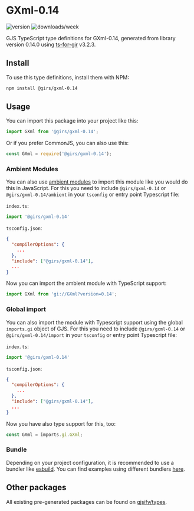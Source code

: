 
# GXml-0.14

![version](https://img.shields.io/npm/v/@girs/gxml-0.14)
![downloads/week](https://img.shields.io/npm/dw/@girs/gxml-0.14)


GJS TypeScript type definitions for GXml-0.14, generated from library version 0.14.0 using [ts-for-gir](https://github.com/gjsify/ts-for-gir) v3.2.3.


## Install

To use this type definitions, install them with NPM:
```bash
npm install @girs/gxml-0.14
```

## Usage

You can import this package into your project like this:
```ts
import GXml from '@girs/gxml-0.14';
```

Or if you prefer CommonJS, you can also use this:
```ts
const GXml = require('@girs/gxml-0.14');
```

### Ambient Modules

You can also use [ambient modules](https://github.com/gjsify/ts-for-gir/tree/main/packages/cli#ambient-modules) to import this module like you would do this in JavaScript.
For this you need to include `@girs/gxml-0.14` or `@girs/gxml-0.14/ambient` in your `tsconfig` or entry point Typescript file:

`index.ts`:
```ts
import '@girs/gxml-0.14'
```

`tsconfig.json`:
```json
{
  "compilerOptions": {
    ...
  },
  "include": ["@girs/gxml-0.14"],
  ...
}
```

Now you can import the ambient module with TypeScript support: 

```ts
import GXml from 'gi://GXml?version=0.14';
```

### Global import

You can also import the module with Typescript support using the global `imports.gi` object of GJS.
For this you need to include `@girs/gxml-0.14` or `@girs/gxml-0.14/import` in your `tsconfig` or entry point Typescript file:

`index.ts`:
```ts
import '@girs/gxml-0.14'
```

`tsconfig.json`:
```json
{
  "compilerOptions": {
    ...
  },
  "include": ["@girs/gxml-0.14"],
  ...
}
```

Now you have also type support for this, too:

```ts
const GXml = imports.gi.GXml;
```

### Bundle

Depending on your project configuration, it is recommended to use a bundler like [esbuild](https://esbuild.github.io/). You can find examples using different bundlers [here](https://github.com/gjsify/ts-for-gir/tree/main/examples).

## Other packages

All existing pre-generated packages can be found on [gjsify/types](https://github.com/gjsify/types).

